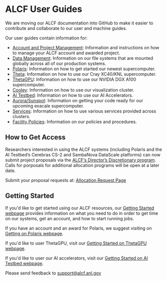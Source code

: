 # ALCF User Guides
We are moving our ALCF documentation into GitHub to make it easier to contribute and collaborate to our user and machine guides.

Our user guides contain information for: 

- [Account and Project Management](account-project-management/accounts-and-access/user-account-overview.md): Information and instructions on how to manage your ALCF account and awarded project.  
- [Data Management](data-management/filesystem-and-storage/data-storage.md): Information on our file systems that are mounted globally across all of our production systems.
- [Polaris](polaris/getting-started.md): Information on how to get started our newest supercomputer.
- [Theta](theta/hardware-overview/machine-overview.md): Information on how to use our Cray XC40/KNL supercomputer.
- [ThetaGPU](theta-gpu/hardware-overview/theta-gpu-machine-overview.md): Information on how to use our NVIDIA DGX A100 supercomputer.
- [Cooley](cooley/cooley-overview.md): Information on how to use our visualization cluster.
- [AI Testbed](ai-testbed/getting-started.md): Information on how to use our AI Accelerators.
- [Aurora/Sunspot](https://www.alcf.anl.gov/support-center/aurora-sunspot): Information on getting your code ready for our upcoming exacale supercomputer.
- [Services](services/getting-started.md): Information on how to use various services provided across clusters.
- [Facility Policies](policies/facility-policies.md): Information on our policies and procedures.

## How to Get Access
Researchers interested in using the ALCF systems (including Polaris and the AI Testbed’s Cerebras CS-2 and SambaNova DataScale platforms) can now submit project proposals via the [ALCF’s Director’s Discretionary program](https://www.alcf.anl.gov/science/directors-discretionary-allocation-program). Calls for porposals for additional allocation programs will be open at a later date.

Submit your proposal requests at: [Allocation Request Page](https://www.alcf.anl.gov/science/directors-discretionary-allocation-program)

## Getting Started
If you'd like to get started using our ALCF resources, our [Getting Started webpage](https://www.alcf.anl.gov/support-center/get-started) provides information on what you need to do in order to get time on our systems, get an account, and how to start running jobs.

If you have an account and an award for Polaris, we suggest visiting on [Getting on Polaris webpage](polaris/getting-started.md).

If you'd like to user ThetaGPU, visit our [Getting Started on ThetaGPU webpage](theta-gpu/getting-started.md).

If you'd like to user our AI accelerators, visit our [Getting Started on AI Testbed webpage](https://argonne-lcf.github.io/ai-testbed-userdocs/#getting-started).

Please send feedback to [support@alcf.anl.gov](mailto:support@alcf.anl.gov)
